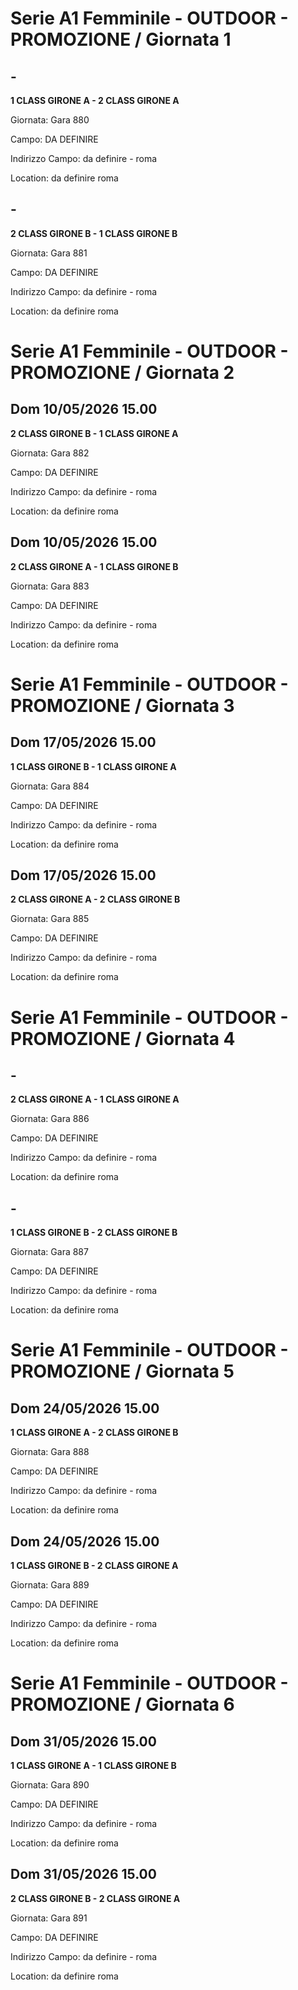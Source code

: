 

# Serie A1 Femminile - OUTDOOR  - PROMOZIONE / Giornata 1

## -

<strong>1 CLASS GIRONE A - 2 CLASS GIRONE A</strong>

Giornata: Gara 880

Campo: DA DEFINIRE 

Indirizzo Campo:  da definire  - roma

Location:  da definire  roma


## -

<strong>2 CLASS GIRONE B - 1 CLASS GIRONE B</strong>

Giornata: Gara 881

Campo: DA DEFINIRE 

Indirizzo Campo:  da definire  - roma

Location:  da definire  roma



# Serie A1 Femminile - OUTDOOR  - PROMOZIONE / Giornata 2

## Dom 10/05/2026 15.00

<strong>2 CLASS GIRONE B - 1 CLASS GIRONE A</strong>

Giornata: Gara 882

Campo: DA DEFINIRE 

Indirizzo Campo:  da definire  - roma

Location:  da definire  roma


## Dom 10/05/2026 15.00

<strong>2 CLASS GIRONE A - 1 CLASS GIRONE B</strong>

Giornata: Gara 883

Campo: DA DEFINIRE 

Indirizzo Campo:  da definire  - roma

Location:  da definire  roma



# Serie A1 Femminile - OUTDOOR  - PROMOZIONE / Giornata 3

## Dom 17/05/2026 15.00

<strong>1 CLASS GIRONE B - 1 CLASS GIRONE A</strong>

Giornata: Gara 884

Campo: DA DEFINIRE 

Indirizzo Campo:  da definire  - roma

Location:  da definire  roma


## Dom 17/05/2026 15.00

<strong>2 CLASS GIRONE A - 2 CLASS GIRONE B</strong>

Giornata: Gara 885

Campo: DA DEFINIRE 

Indirizzo Campo:  da definire  - roma

Location:  da definire  roma



# Serie A1 Femminile - OUTDOOR  - PROMOZIONE / Giornata 4

## -

<strong>2 CLASS GIRONE A - 1 CLASS GIRONE A</strong>

Giornata: Gara 886

Campo: DA DEFINIRE 

Indirizzo Campo:  da definire  - roma

Location:  da definire  roma


## -

<strong>1 CLASS GIRONE B - 2 CLASS GIRONE B</strong>

Giornata: Gara 887

Campo: DA DEFINIRE 

Indirizzo Campo:  da definire  - roma

Location:  da definire  roma



# Serie A1 Femminile - OUTDOOR  - PROMOZIONE / Giornata 5

## Dom 24/05/2026 15.00

<strong>1 CLASS GIRONE A - 2 CLASS GIRONE B</strong>

Giornata: Gara 888

Campo: DA DEFINIRE 

Indirizzo Campo:  da definire  - roma

Location:  da definire  roma


## Dom 24/05/2026 15.00

<strong>1 CLASS GIRONE B - 2 CLASS GIRONE A</strong>

Giornata: Gara 889

Campo: DA DEFINIRE 

Indirizzo Campo:  da definire  - roma

Location:  da definire  roma



# Serie A1 Femminile - OUTDOOR  - PROMOZIONE / Giornata 6

## Dom 31/05/2026 15.00

<strong>1 CLASS GIRONE A - 1 CLASS GIRONE B</strong>

Giornata: Gara 890

Campo: DA DEFINIRE 

Indirizzo Campo:  da definire  - roma

Location:  da definire  roma


## Dom 31/05/2026 15.00

<strong>2 CLASS GIRONE B - 2 CLASS GIRONE A</strong>

Giornata: Gara 891

Campo: DA DEFINIRE 

Indirizzo Campo:  da definire  - roma

Location:  da definire  roma

